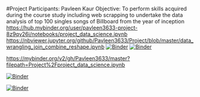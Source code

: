 #Project
Participants: Pavleen Kaur
Objective: To perform skills acquired during the course study including web scrapping to undertake the data analysis of top 100 singles songs of Billboard from the year of inception
https://hub.mybinder.org/user/pavleen3633-project-8z9qv26i/notebooks/project_data_science.ipynb
https://nbviewer.jupyter.org/github/Pavleen3633/Project/blob/master/data_wrangling_join_combine_reshape.ipynb
[![Binder](https://mybinder.org/badge_logo.svg)](https://hub.mybinder.org/user/pavleen3633-project-8z9qv26i/notebooks/project_data_science.ipynb)
[![Binder](https://mybinder.org/badge_logo.svg)](https://mybinder.org/v2/gh/Pavleen3633/Project/master?filepath=cs109a_hw1_solutions%20%283%29-Copy1.ipynb)

https://mybinder.org/v2/gh/Pavleen3633/master?filepath=Project%2Fproject_data_science.ipynb

[![Binder](https://mybinder.org/badge_logo.svg)](https://mybinder.org/v2/gh/Pavleen3633/master?filepath=Project%2Fproject_data_science.ipynb)




[![Binder](https://mybinder.org/badge_logo.svg)](https://mybinder.org/v2/gh/Pavleen3633/Project/master?filepath=demons.ipynb)
